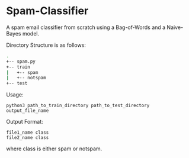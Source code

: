 # Spam-Classifier

A spam email classifier from scratch using a Bag-of-Words and a Naive-Bayes model.

Directory Structure is as follows:
```bash
.
+-- spam.py
+-- train
|   +-- spam
|   +-- notspam
+-- test
```
Usage:
```
python3 path_to_train_directory path_to_test_directory output_file_name
```

Output Format:
```
file1_name class
file2_name class
```
where class is either spam or notspam.

